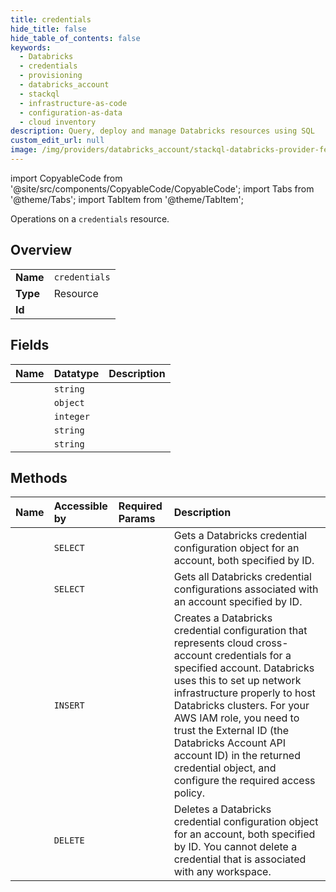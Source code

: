 ```yaml
---
title: credentials
hide_title: false
hide_table_of_contents: false
keywords:
  - Databricks
  - credentials
  - provisioning
  - databricks_account
  - stackql
  - infrastructure-as-code
  - configuration-as-data
  - cloud inventory
description: Query, deploy and manage Databricks resources using SQL
custom_edit_url: null
image: /img/providers/databricks_account/stackql-databricks-provider-featured-image.png
---
```


import CopyableCode from '@site/src/components/CopyableCode/CopyableCode';
import Tabs from '@theme/Tabs';
import TabItem from '@theme/TabItem';

Operations on a <code>credentials</code> resource.  

## Overview
<table><tbody>
<tr><td><b>Name</b></td><td><code>credentials</code></td></tr>
<tr><td><b>Type</b></td><td>Resource</td></tr>
<tr><td><b>Id</b></td><td><CopyableCode code="databricks_account.provisioning.credentials" /></td></tr>
</tbody></table>

## Fields
| Name | Datatype | Description |
|:-----|:---------|:------------|
| <CopyableCode code="account_id" /> | `string` |  |
| <CopyableCode code="aws_credentials" /> | `object` |  |
| <CopyableCode code="creation_time" /> | `integer` |  |
| <CopyableCode code="credentials_id" /> | `string` |  |
| <CopyableCode code="credentials_name" /> | `string` |  |

## Methods
| Name | Accessible by | Required Params | Description |
|:-----|:--------------|:----------------|:------------|
| <CopyableCode code="get" /> | `SELECT` | <CopyableCode code="account_id, credentials_id" /> | Gets a Databricks credential configuration object for an account, both specified by ID. |
| <CopyableCode code="list" /> | `SELECT` | <CopyableCode code="account_id" /> | Gets all Databricks credential configurations associated with an account specified by ID. |
| <CopyableCode code="create" /> | `INSERT` | <CopyableCode code="account_id" /> | Creates a Databricks credential configuration that represents cloud cross-account credentials for a specified account. Databricks uses this to set up network infrastructure properly to host Databricks clusters. For your AWS IAM role, you need to trust the External ID (the Databricks Account API account ID)  in the returned credential object, and configure the required access policy. |
| <CopyableCode code="delete" /> | `DELETE` | <CopyableCode code="account_id, credentials_id" /> | Deletes a Databricks credential configuration object for an account, both specified by ID. You cannot delete a credential that is associated with any workspace. |
